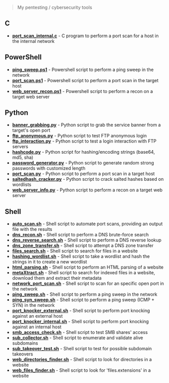 > My pentesting / cybersecurity tools

## C
* [**port_scan_internal.c**](https://github.com/rafaelbaldasso/Tools/blob/main/C/port_scan_internal.c) - C program to perform a port scan for a host in the internal network

## PowerShell
* [**ping_sweep.ps1**](https://github.com/rafaelbaldasso/Tools/blob/main/PowerShell/ping_sweep.ps1) - Powershell script to perform a ping sweep in the network
* [**port_scan.ps1**](https://github.com/rafaelbaldasso/Tools/blob/main/PowerShell/port_scan.ps1) - Powershell script to perform a port scan in the target host
* [**web_server_recon.ps1**](https://github.com/rafaelbaldasso/Tools/blob/main/PowerShell/web_server_recon.ps1) - Powershell script to perform a recon on a target web server

## Python
* [**banner_grabbing.py**](https://github.com/rafaelbaldasso/Tools/blob/main/Python/banner_grabbing.py) - Python script to grab the service banner from a target's open port 
* [**ftp_anonymous.py**](https://github.com/rafaelbaldasso/Tools/blob/main/Python/ftp_anonymous.py) - Python script to test FTP anonymous login
* [**ftp_interaction.py**](https://github.com/rafaelbaldasso/Tools/blob/main/Python/ftp_interaction.py) - Python script to test a login interaction with FTP servers
* [**hashcode.py**](https://github.com/rafaelbaldasso/Tools/blob/main/Python/hashcode.py) - Python script for hashing/encoding strings (base64, md5, sha)
* [**password_generator.py**](https://github.com/rafaelbaldasso/Tools/blob/main/Python/password_generator.py) - Python script to generate random strong passwords with customized length
* [**port_scan.py**](https://github.com/rafaelbaldasso/Tools/blob/main/Python/port_scan.py) - Python script to perform a port scan in a target host
* [**saltedhash_cracker.py**](https://github.com/rafaelbaldasso/Tools/blob/main/Python/saltedhash_cracker.py) - Python script to crack salted hashes based on wordlists
* [**web_server_info.py**](https://github.com/rafaelbaldasso/Tools/blob/main/Python/web_server_info.py) - Python script to perform a recon on a target web server

## Shell
* [**auto_scan.sh**](https://github.com/rafaelbaldasso/Tools/blob/main/Shell/auto_scan.sh) - Shell script to automate port scans, providing an output file with the results
* [**dns_recon.sh**](https://github.com/rafaelbaldasso/Tools/blob/main/Shell/dns_recon.sh) - Shell script to perform a DNS brute-force search
* [**dns_reverse_search.sh**](https://github.com/rafaelbaldasso/Tools/blob/main/Shell/dns_reverse_search.sh) - Shell script to perform a DNS reverse lookup
* [**dns_zone_transfer.sh**](https://github.com/rafaelbaldasso/Tools/blob/main/Shell/dns_zone_transfer.sh) - Shell script to attempt a DNS zone transfer
* [**files_search.sh**](https://github.com/rafaelbaldasso/Tools/blob/main/Shell/files_search.sh) - Shell script to search for files in a website
* [**hashing_wordlist.sh**](https://github.com/rafaelbaldasso/Tools/blob/main/Shell/hashing_wordlist.sh) - Shell script to take a wordlist and hash the strings in it to create a new wordlist
* [**html_parsing.sh**](https://github.com/rafaelbaldasso/Tools/blob/main/Shell/html_parsing.sh) - Shell script to perform an HTML parsing of a website
* [**metaXtract.sh**](https://github.com/rafaelbaldasso/Tools/blob/main/Shell/metaXtract.sh) - Shell script to search for indexed files in a website, download them and extract their metadata
* [**network_port_scan.sh**](https://github.com/rafaelbaldasso/Tools/blob/main/Shell/network_port_scan.sh) - Shell script to scan for an specific open port in the network
* [**ping_sweep.sh**](https://github.com/rafaelbaldasso/Tools/blob/main/Shell/ping_sweep.sh) - Shell script to perform a ping sweep in the network
* [**ping_syn_sweep.sh**](https://github.com/rafaelbaldasso/Tools/blob/main/Shell/ping_syn_sweep.sh) - Shell script to perform a ping sweep (ICMP + SYN) in the network
* [**port_knocker_external.sh**](https://github.com/rafaelbaldasso/Tools/blob/main/Shell/port_knocker_external.sh) - Shell script to perform port knocking against an external host
* [**port_knocker_internal.sh**](https://github.com/rafaelbaldasso/Tools/blob/main/Shell/port_knocker_internal.sh) - Shell script to perform port knocking against an internal host
* [**smb_access_check.sh**](https://github.com/0xDuskr/Tools/blob/main/Shell/smb_access_check.sh) - Shell script to test SMB shares' access 
* [**sub_collector.sh**](https://github.com/0xDuskr/Tools/blob/main/Shell/sub_collector.sh) - Shell script to enumerate and validate alive subdomains
* [**sub_takeover_test.sh**](https://github.com/rafaelbaldasso/Tools/blob/main/Shell/sub_takeover_test.sh) - Shell script to test for possible subdomain takeovers
* [**web_directories_finder.sh**](https://github.com/rafaelbaldasso/Tools/blob/main/Shell/web_directories_finder.sh) - Shell script to look for directories in a website
* [**web_files_finder.sh**](https://github.com/rafaelbaldasso/Tools/blob/main/Shell/web_files_finder.sh) - Shell script to look for 'files.extensions' in a website

